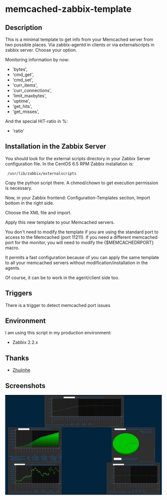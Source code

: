 memcached-zabbix-template
=========================

Description
-----------

This is a minimal template to get info from your Memcached server from two possible places. Via zabbix-agentd in clients or via externalscripts in zabbix server. Choose your option.

Monitoring information by now:

* 'bytes',
* 'cmd_get',
* 'cmd_set',
* 'curr_items',
* 'curr_connections',
* 'limit_maxbytes',
* 'uptime',
* 'get_hits',
* 'get_misses',

And the special HIT-ratio in %:
 
 * 'ratio'
 
Installation in the Zabbix Server
---------------------------------

You should look for the external scripts directory in your Zabbix Server configuration file. 
In the CentOS 6.5 RPM Zabbix installation is: 

``` 
 /usr/lib/zabbix/externalscripts 
```

Copy the python script there. A chmod/chown to get execution permission is necessary.

Now, in your Zabbix frontend: Configuration-Templates section, Import bottom in the right side.

Choose the XML file and import.

Apply this new template to your Memcached servers. 

You don't need to modify the template if you are using the standard port to access to the Memcached (port 11211).
If you need a different memcached port for the monitor, you will need to modify the {$MEMCACHEDRPORT} macro.

It permits a fast configuration because of you can apply the same template to all your memcached servers without modification/installation in the agents.

Of course, it can be to work in the agent/client side too.

Triggers
--------

There is a trigger to detect memcached port issues 

Environment
-----------

I am using this script in my production environment:

* Zabbix 2.2.x

Thanks
-------

* [Zhujinhe](https://github.com/zhujinhe/)


Screenshots
-----------

![Screenshot](img/memcached-zabbix.jpg)

